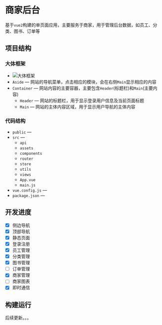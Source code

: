 # 商家后台

基于`vue2`构建的单页面应用，主要服务于商家，用于管理后台数据，如员工、分类、图书、订单等

## 项目结构

### 大体框架

- ![大体框架](https://pic1.imgdb.cn/item/63610ea116f2c2beb140aab6.png)
- `Aside` — 网站的导航菜单，点击相应的模块，会在右侧`Main`显示相应的内容
- `Container` — 网站内容的主要容器，主要包含`Header`(标题栏)和`Main`(主要内容)
  - `Header` — 网站的标题栏，用于显示登录用户信息及当前页面标题
  - `Main` — 网站的主体内容区域，用于显示用户导航的主体内容

### 代码结构

- `public` — 
- `src` — 
  - `api`
  - `assets`
  - `components`
  - `router`
  - `store`
  - `utils`
  - `views`
  - `App.vue`
  - `main.js`
- `vue.config.js` — 
- `package.json` — 

## 开发进度

- [x] 侧边导航
- [x] 顶部导航
- [x] 静态页面
- [x] 登录注册
- [x] 员工管理
- [x] 分类管理
- [x] 图书管理
- [ ] 订单管理
- [x] 商家管理
- [ ] 商家图表
- [x] 即时通信

## 构建运行



后续更新。。。
